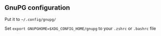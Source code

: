 ## GnuPG configuration

Put it to `~/.config/gnupg/`

Set `export GNUPGHOME=$XDG_CONFIG_HOME/gnupg` to your `.zshrc` or `.bashrc` file
